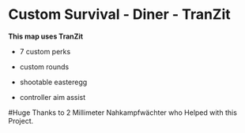 # Custom Survival - Diner - TranZit

**This map uses TranZit**

- 7 custom perks

- custom rounds

- shootable easteregg

- controller aim assist

#Huge Thanks to 2 Millimeter Nahkampfwächter who Helped with this Project.
